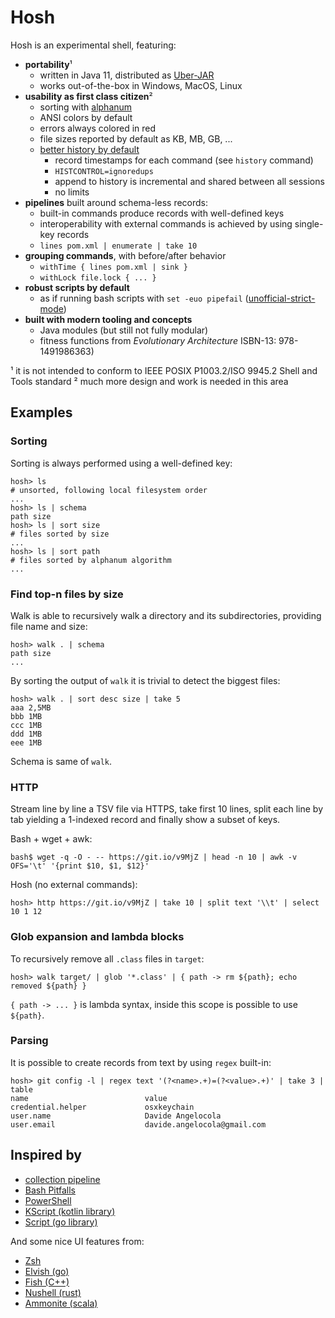 # Hosh

Hosh is an experimental shell, featuring:

- **portability**¹
    - written in Java 11, distributed as [Uber-JAR](https://imagej.net/Uber-JAR)
    - works out-of-the-box in Windows, MacOS, Linux
- **usability as first class citizen**²
    - sorting with [alphanum](http://davekoelle.com/alphanum.html)
    - ANSI colors by default
    - errors always colored in red
    - file sizes reported by default as KB, MB, GB, ...
    - [better history by default](https://sanctum.geek.nz/arabesque/better-bash-history/)
       - record timestamps for each command (see `history` command)
       - `HISTCONTROL=ignoredups`
       - append to history is incremental and shared between all sessions
       - no limits
- **pipelines** built around schema-less records:
    - built-in commands produce records with well-defined keys
    - interoperability with external commands is achieved by using single-key records
    - `lines pom.xml | enumerate | take 10`
- **grouping commands**, with before/after behavior
    - `withTime { lines pom.xml | sink }`
    - `withLock file.lock { ... }`
- **robust scripts by default**
    - as if running bash scripts with `set -euo pipefail` ([unofficial-strict-mode](http://redsymbol.net/articles/unofficial-bash-strict-mode/))
- **built with modern tooling and concepts**
    - Java modules (but still not fully modular)
    - fitness functions from *Evolutionary Architecture* ISBN-13: 978-1491986363)

¹ it is not intended to conform to IEEE POSIX P1003.2/ISO 9945.2 Shell and Tools standard
² much more design and work is needed in this area

## Examples

### Sorting

Sorting is always performed using a well-defined key:
```
hosh> ls
# unsorted, following local filesystem order
...
hosh> ls | schema
path size
hosh> ls | sort size
# files sorted by size
...
hosh> ls | sort path
# files sorted by alphanum algorithm
...
```

### Find top-n files by size

Walk is able to recursively walk a directory and its subdirectories, providing
file name and size:
```
hosh> walk . | schema
path size
...
```

By sorting the output of `walk` it is trivial to detect the biggest files:
```
hosh> walk . | sort desc size | take 5
aaa 2,5MB
bbb 1MB
ccc 1MB
ddd 1MB
eee 1MB
```

Schema is same of `walk`.

### HTTP

Stream line by line a TSV file via HTTPS, take first 10 lines, split each line by tab yielding a 1-indexed record and finally show a subset of keys.

Bash + wget + awk:

```
bash$ wget -q -O - -- https://git.io/v9MjZ | head -n 10 | awk -v OFS='\t' '{print $10, $1, $12}'
```

Hosh (no external commands):

```
hosh> http https://git.io/v9MjZ | take 10 | split text '\\t' | select 10 1 12
```

### Glob expansion and lambda blocks

To recursively remove all `.class` files in `target`:

`hosh> walk target/ | glob '*.class' | { path -> rm ${path}; echo removed ${path} }`

`{ path -> ... }` is lambda syntax, inside this scope is possible to use `${path}`.

### Parsing

It is possible to create records from text by using `regex` built-in:

```
hosh> git config -l | regex text '(?<name>.+)=(?<value>.+)' | take 3 | table
name                          value
credential.helper             osxkeychain
user.name                     Davide Angelocola
user.email                    davide.angelocola@gmail.com
```

## Inspired by

- [collection pipeline](https://www.martinfowler.com/articles/collection-pipeline/)
- [Bash Pitfalls](https://mywiki.wooledge.org/BashPitfalls)
- [PowerShell](https://docs.microsoft.com/en-us/powershell/)
- [KScript (kotlin library)](https://github.com/holgerbrandl/kscript)
- [Script (go library)](https://github.com/bitfield/script)

And some nice UI features from:
- [Zsh](https://zsh.org)
- [Elvish (go)](https://elv.sh)
- [Fish (C++)](https://fishshell.com)
- [Nushell (rust)](https://github.com/nushell/nushell)
- [Ammonite (scala)](https://ammonite.io)

